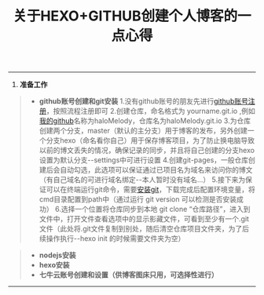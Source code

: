 ﻿---
title: 关于HEXO+GITHUB创建个人博客的一点心得
---

---

 1. **准备工作**
    

> * **github账号创建和git安装**
    1.没有github账号的朋友先进行[github账号注册][1]，按照流程注册即可
    2.创建仓库，命名格式为 yourname.git.io ,例如[我的github][2]名称为haloMelody，仓库名为haloMelody.git.io
    3.为仓库创建两个分支，master（默认的主分支）用于博客的发布，另外创建一个分支hexo（命名看你自己）用于保存博客项目，为了防止换电脑导致以前的博文丢失的情况，确保记录的同步，并且将自己创建的分支hexo设置为默认分支--settings中可进行设置
    4.创建git-pages，一般仓库创建后会自动勾选，此选项可以保证通过已项目名为域名来访问你的博文（有自己域名的可进行域名绑定--本人暂时没有域名...）
    5.接下来为保证可以在终端运行git命令，需要[安装git][3]，下载完成后配置环境变量，将cmd目录配置到path中（通过运行 git version 可以检测是否安装成功）
    6.选择一个位置将仓库同步到本地 git clone “仓库路径”，进入到文件中，打开文件查看选项中的显示影藏文件，可看到至少有一个.git 文件（此处将.git文件复制到别处，随后清空仓库项目文件夹，为了后续操作执行--hexo init 的时候需要文件夹为空）
    
> * **nodejs安装**
> * **hexo安装**
> * **七牛云账号创建和设置（供博客图床只用，可选择性进行）**

------
  
  [1]: https://github.com/
  [2]: https://github.com/haloMelody
  [3]: https://git-scm.com/downloads